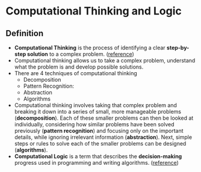 # Computational Thinking and Logic

## Definition
- **Computational Thinking** is the process of identifying a clear **step-by-step solution** to a complex problem. ([reference](https://www.bbc.co.uk/bitesize/guides/zp92mp3/revision/1))
- Computational thinking allows us to take a complex problem, understand what the problem is and develop possible solutions.
- There are 4 techniques of computational thinking
  - Decomposition
  - Pattern Recognition: 
  - Abstraction
  - Algorithms
- Computational thinking involves taking that complex problem and breaking it down into a series of small, more manageable problems (**decomposition**). Each of these smaller problems can then be looked at individually, considering how similar problems have been solved previously (**pattern recognition**) and focusing only on the important details, while ignoring irrelevant information (**abstraction**). Next, simple steps or rules to solve each of the smaller problems can be designed (**algorithms**).
- **Computational Logic** is a term that describes the **decision-making** progress used in programming and writing algorithms. ([reference](https://www.theschoolrun.com/what-computational-logic))
